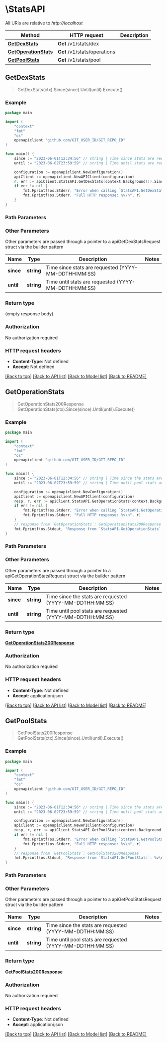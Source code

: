 # \StatsAPI

All URIs are relative to *http://localhost*

Method | HTTP request | Description
------------- | ------------- | -------------
[**GetDexStats**](StatsAPI.md#GetDexStats) | **Get** /v1/stats/dex | 
[**GetOperationStats**](StatsAPI.md#GetOperationStats) | **Get** /v1/stats/operations | 
[**GetPoolStats**](StatsAPI.md#GetPoolStats) | **Get** /v1/stats/pool | 



## GetDexStats

> GetDexStats(ctx).Since(since).Until(until).Execute()



### Example

```go
package main

import (
	"context"
	"fmt"
	"os"
	openapiclient "github.com/GIT_USER_ID/GIT_REPO_ID"
)

func main() {
	since := "2023-06-01T12:34:56" // string | Time since stats are requested (YYYY-MM-DDTHH:MM:SS) (optional)
	until := "2023-06-02T23:59:59" // string | Time until stats are requested (YYYY-MM-DDTHH:MM:SS) (optional)

	configuration := openapiclient.NewConfiguration()
	apiClient := openapiclient.NewAPIClient(configuration)
	r, err := apiClient.StatsAPI.GetDexStats(context.Background()).Since(since).Until(until).Execute()
	if err != nil {
		fmt.Fprintf(os.Stderr, "Error when calling `StatsAPI.GetDexStats``: %v\n", err)
		fmt.Fprintf(os.Stderr, "Full HTTP response: %v\n", r)
	}
}
```

### Path Parameters



### Other Parameters

Other parameters are passed through a pointer to a apiGetDexStatsRequest struct via the builder pattern


Name | Type | Description  | Notes
------------- | ------------- | ------------- | -------------
 **since** | **string** | Time since stats are requested (YYYY-MM-DDTHH:MM:SS) | 
 **until** | **string** | Time until stats are requested (YYYY-MM-DDTHH:MM:SS) | 

### Return type

 (empty response body)

### Authorization

No authorization required

### HTTP request headers

- **Content-Type**: Not defined
- **Accept**: Not defined

[[Back to top]](#) [[Back to API list]](../README.md#documentation-for-api-endpoints)
[[Back to Model list]](../README.md#documentation-for-models)
[[Back to README]](../README.md)


## GetOperationStats

> GetOperationStats200Response GetOperationStats(ctx).Since(since).Until(until).Execute()



### Example

```go
package main

import (
	"context"
	"fmt"
	"os"
	openapiclient "github.com/GIT_USER_ID/GIT_REPO_ID"
)

func main() {
	since := "2023-06-01T12:34:56" // string | Time since the stats are requested (YYYY-MM-DDTHH:MM:SS)
	until := "2023-06-02T23:59:59" // string | Time until pool stats are requested (YYYY-MM-DDTHH:MM:SS)

	configuration := openapiclient.NewConfiguration()
	apiClient := openapiclient.NewAPIClient(configuration)
	resp, r, err := apiClient.StatsAPI.GetOperationStats(context.Background()).Since(since).Until(until).Execute()
	if err != nil {
		fmt.Fprintf(os.Stderr, "Error when calling `StatsAPI.GetOperationStats``: %v\n", err)
		fmt.Fprintf(os.Stderr, "Full HTTP response: %v\n", r)
	}
	// response from `GetOperationStats`: GetOperationStats200Response
	fmt.Fprintf(os.Stdout, "Response from `StatsAPI.GetOperationStats`: %v\n", resp)
}
```

### Path Parameters



### Other Parameters

Other parameters are passed through a pointer to a apiGetOperationStatsRequest struct via the builder pattern


Name | Type | Description  | Notes
------------- | ------------- | ------------- | -------------
 **since** | **string** | Time since the stats are requested (YYYY-MM-DDTHH:MM:SS) | 
 **until** | **string** | Time until pool stats are requested (YYYY-MM-DDTHH:MM:SS) | 

### Return type

[**GetOperationStats200Response**](GetOperationStats200Response.md)

### Authorization

No authorization required

### HTTP request headers

- **Content-Type**: Not defined
- **Accept**: application/json

[[Back to top]](#) [[Back to API list]](../README.md#documentation-for-api-endpoints)
[[Back to Model list]](../README.md#documentation-for-models)
[[Back to README]](../README.md)


## GetPoolStats

> GetPoolStats200Response GetPoolStats(ctx).Since(since).Until(until).Execute()



### Example

```go
package main

import (
	"context"
	"fmt"
	"os"
	openapiclient "github.com/GIT_USER_ID/GIT_REPO_ID"
)

func main() {
	since := "2023-06-01T12:34:56" // string | Time since the stats are requested (YYYY-MM-DDTHH:MM:SS)
	until := "2023-06-02T23:59:59" // string | Time until pool stats are requested (YYYY-MM-DDTHH:MM:SS)

	configuration := openapiclient.NewConfiguration()
	apiClient := openapiclient.NewAPIClient(configuration)
	resp, r, err := apiClient.StatsAPI.GetPoolStats(context.Background()).Since(since).Until(until).Execute()
	if err != nil {
		fmt.Fprintf(os.Stderr, "Error when calling `StatsAPI.GetPoolStats``: %v\n", err)
		fmt.Fprintf(os.Stderr, "Full HTTP response: %v\n", r)
	}
	// response from `GetPoolStats`: GetPoolStats200Response
	fmt.Fprintf(os.Stdout, "Response from `StatsAPI.GetPoolStats`: %v\n", resp)
}
```

### Path Parameters



### Other Parameters

Other parameters are passed through a pointer to a apiGetPoolStatsRequest struct via the builder pattern


Name | Type | Description  | Notes
------------- | ------------- | ------------- | -------------
 **since** | **string** | Time since the stats are requested (YYYY-MM-DDTHH:MM:SS) | 
 **until** | **string** | Time until pool stats are requested (YYYY-MM-DDTHH:MM:SS) | 

### Return type

[**GetPoolStats200Response**](GetPoolStats200Response.md)

### Authorization

No authorization required

### HTTP request headers

- **Content-Type**: Not defined
- **Accept**: application/json

[[Back to top]](#) [[Back to API list]](../README.md#documentation-for-api-endpoints)
[[Back to Model list]](../README.md#documentation-for-models)
[[Back to README]](../README.md)


